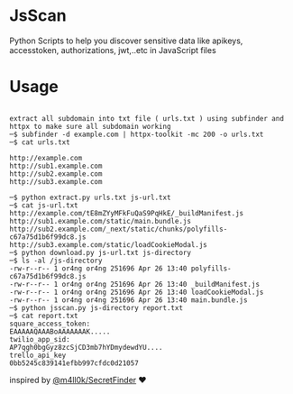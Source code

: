 #  JsScan
Python Scripts to help you discover sensitive data like apikeys, accesstoken, authorizations, jwt,..etc in JavaScript files

# Usage 

```

extract all subdomain into txt file ( urls.txt ) using subfinder and httpx to make sure all subdomain working 
─$ subfinder -d example.com | httpx-toolkit -mc 200 -o urls.txt
─$ cat urls.txt

http://example.com
http://sub1.example.com
http://sub2.example.com
http://sub3.example.com

─$ python extract.py urls.txt js-url.txt
─$ cat js-url.txt
http://example.com/tE8mZYyMFkFuQaS9PqHkE/_buildManifest.js
http://sub1.example.com/static/main.bundle.js
http://sub2.example.com/_next/static/chunks/polyfills-c67a75d1b6f99dc8.js
http://sub3.example.com/static/loadCookieModal.js
─$ python download.py js-url.txt js-directory
─$ ls -al /js-directory
-rw-r--r-- 1 or4ng or4ng 251696 Apr 26 13:40 polyfills-c67a75d1b6f99dc8.js
-rw-r--r-- 1 or4ng or4ng 251696 Apr 26 13:40 _buildManifest.js
-rw-r--r-- 1 or4ng or4ng 251696 Apr 26 13:40 loadCookieModal.js
-rw-r--r-- 1 or4ng or4ng 251696 Apr 26 13:40 main.bundle.js
─$ python jsscan.py js-directory report.txt
─$ cat report.txt
square_access_token:
EAAAAAQAAABoAAAAAAAK.....
twilio_app_sid:
AP7qgh0bgGyz8zcSjCD3mb7hYDmydewdYU....
trello_api_key
0bb5245c839141efbb997cfdc0d21057
```

inspired by <a href="https://github.com/m4ll0k/SecretFinder">@m4ll0k/SecretFinder</a> ❤️
